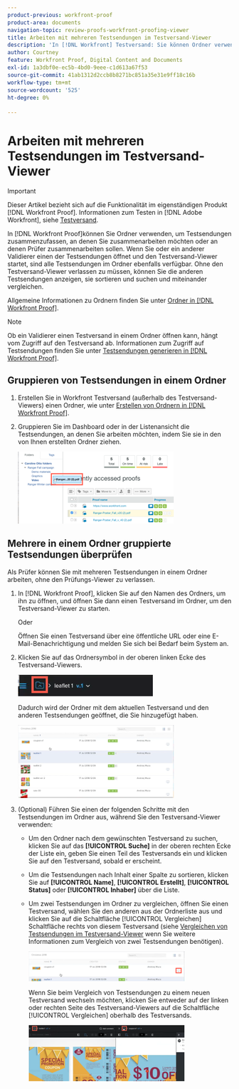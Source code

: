 ```yaml
---
product-previous: workfront-proof
product-area: documents
navigation-topic: review-proofs-workfront-proofing-viewer
title: Arbeiten mit mehreren Testsendungen im Testversand-Viewer
description: 'In [!DNL Workfront] Testversand: Sie können Ordner verwenden, um Testsendungen zusammenzufassen, an denen Sie zusammenarbeiten möchten oder an denen Prüfer zusammenarbeiten sollen. Wenn Sie oder ein anderer Validierer einen der Testsendungen öffnet und den Testversand-Viewer startet, sind alle Testsendungen im Ordner ebenfalls verfügbar. Ohne den Testversand-Viewer verlassen zu müssen, können Sie die anderen Testsendungen anzeigen, sie sortieren und suchen und miteinander vergleichen.'
author: Courtney
feature: Workfront Proof, Digital Content and Documents
exl-id: 1a3dbf0e-ec5b-4bd0-9eee-c1d613a67f53
source-git-commit: 41ab1312d2ccb8b8271bc851a35e31e9ff18c16b
workflow-type: tm+mt
source-wordcount: '525'
ht-degree: 0%

---
```


# Arbeiten mit mehreren Testsendungen im Testversand-Viewer

>[!IMPORTANT]
>
>Dieser Artikel bezieht sich auf die Funktionalität im eigenständigen Produkt [!DNL Workfront Proof]. Informationen zum Testen in [!DNL Adobe Workfront], siehe [Testversand](../../../review-and-approve-work/proofing/proofing.md).

In [!DNL Workfront Proof]können Sie Ordner verwenden, um Testsendungen zusammenzufassen, an denen Sie zusammenarbeiten möchten oder an denen Prüfer zusammenarbeiten sollen. Wenn Sie oder ein anderer Validierer einen der Testsendungen öffnet und den Testversand-Viewer startet, sind alle Testsendungen im Ordner ebenfalls verfügbar. Ohne den Testversand-Viewer verlassen zu müssen, können Sie die anderen Testsendungen anzeigen, sie sortieren und suchen und miteinander vergleichen.

Allgemeine Informationen zu Ordnern finden Sie unter [Ordner in [!DNL Workfront Proof]](../../../workfront-proof/wp-work-proofsfiles/organize-your-work/folders.md).

>[!NOTE]
>
>Ob ein Validierer einen Testversand in einem Ordner öffnen kann, hängt vom Zugriff auf den Testversand ab. Informationen zum Zugriff auf Testsendungen finden Sie unter [Testsendungen generieren in [!DNL Workfront Proof]](../../../workfront-proof/wp-work-proofsfiles/create-proofs-and-files/generate-proofs.md).

## Gruppieren von Testsendungen in einem Ordner

1. Erstellen Sie in Workfront Testversand (außerhalb des Testversand-Viewers) einen Ordner, wie unter [Erstellen von Ordnern in [!DNL Workfront Proof]](../../../workfront-proof/wp-work-proofsfiles/organize-your-work/create-folders.md).
1. Gruppieren Sie im Dashboard oder in der Listenansicht die Testsendungen, an denen Sie arbeiten möchten, indem Sie sie in den von Ihnen erstellten Ordner ziehen.

   ![Drag_proof_to_folder.png](assets/drag-proof-to-folder-350x162.png)

## Mehrere in einem Ordner gruppierte Testsendungen überprüfen

Als Prüfer können Sie mit mehreren Testsendungen in einem Ordner arbeiten, ohne den Prüfungs-Viewer zu verlassen.

1. In [!DNL Workfront Proof], klicken Sie auf den Namen des Ordners, um ihn zu öffnen, und öffnen Sie dann einen Testversand im Ordner, um den Testversand-Viewer zu starten.

   Oder

   Öffnen Sie einen Testversand über eine öffentliche URL oder eine E-Mail-Benachrichtigung und melden Sie sich bei Bedarf beim System an.

1. Klicken Sie auf das Ordnersymbol in der oberen linken Ecke des Testversand-Viewers.

   ![Folder_icon_in_proofing_viewer.png](assets/folder-icon-in-proofing-viewer.png)

   Dadurch wird der Ordner mit dem aktuellen Testversand und den anderen Testsendungen geöffnet, die Sie hinzugefügt haben.

   ![Folder_contains_proofs_in_proofing_viewer.png](assets/folder-containing-proofs-in-proofing-viewer-350x164.png)

1. (Optional) Führen Sie einen der folgenden Schritte mit den Testsendungen im Ordner aus, während Sie den Testversand-Viewer verwenden:

   * Um den Ordner nach dem gewünschten Testversand zu suchen, klicken Sie auf das **[!UICONTROL Suche]** in der oberen rechten Ecke der Liste ein, geben Sie einen Teil des Testversands ein und klicken Sie auf den Testversand, sobald er erscheint.
   * Um die Testsendungen nach Inhalt einer Spalte zu sortieren, klicken Sie auf **[!UICONTROL Name]**, **[!UICONTROL Erstellt]**, **[!UICONTROL Status]** oder **[!UICONTROL Inhaber]** über die Liste.

   * Um zwei Testsendungen im Ordner zu vergleichen, öffnen Sie einen Testversand, wählen Sie den anderen aus der Ordnerliste aus und klicken Sie auf die Schaltfläche [!UICONTROL Vergleichen] Schaltfläche rechts von diesem Testversand (siehe [Vergleichen von Testsendungen im Testversand-Viewer](../../../workfront-proof/wp-work-proofsfiles/review-proofs-wpv/compare-proofs.md) wenn Sie weitere Informationen zum Vergleich von zwei Testsendungen benötigen).

      ![Vergleiche_button_in_folder_list_in_proofing_viewer.png](assets/compare-button-350x67.png)

      Wenn Sie beim Vergleich von Testsendungen zu einem neuen Testversand wechseln möchten, klicken Sie entweder auf der linken oder rechten Seite des Testversand-Viewers auf die Schaltfläche [!UICONTROL Vergleichen] oberhalb des Testversands.

      ![](assets/mceclip0-350x126.png)
